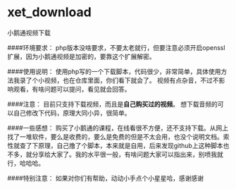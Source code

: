 # xet_download
小鹅通视频下载

####环境要求：
php版本没啥要求，不要太老就行，但要注意必须开启openssl扩展，因为小鹅通视频是加密的，要靠这个扩展解密。

####使用说明：
使用php写的一个下载脚本，代码很少，非常简单，具体使用方法我录了个小视频，也在仓库里面，你们看下就会了。
视频有点杂音，不过不影响观看，有啥问题可以提问，看见就会回答。

####注意：
目前只支持下载视频，而且是**自己购买过的视频**。
想下载音频的可以自己修改下代码，原理大同小异，很简单。

####一些感想：
购买了小鹅通的课程，在线看很不方便，还不支持下载。从网上找了一堆软件，要么是收费的，要么是免费的但是不太会用，也没个说明文档。索性就查了下原理，自己撸了个脚本，本来就是自用，后来发现github上这种脚本也不多，就分享给大家了。我的水平很一般，有啥问题大家可以指出来，别喷我就行，哈哈哈。

####特别注意：
如果对你们有帮助，动动小手点个小星星哈，感谢感谢